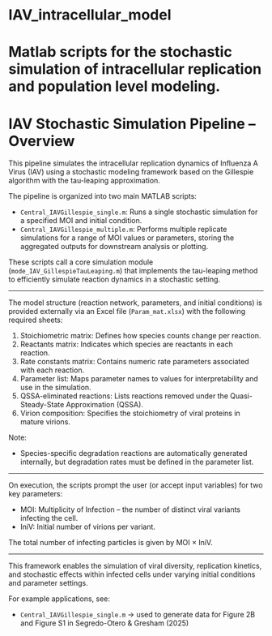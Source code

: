 # IAV_intracellular_model
Matlab scripts for the stochastic simulation of intracellular replication and population level modeling.
================================================================================================================
IAV Stochastic Simulation Pipeline – Overview
================================================================================================================

This pipeline simulates the intracellular replication dynamics of Influenza A Virus (IAV) using a stochastic 
modeling framework based on the Gillespie algorithm with the tau-leaping approximation.

The pipeline is organized into two main MATLAB scripts:

- `Central_IAVGillespie_single.m`: Runs a single stochastic simulation for a specified MOI and initial condition.
- `Central_IAVGillespie_multiple.m`: Performs multiple replicate simulations for a range of MOI values or parameters,
  storing the aggregated outputs for downstream analysis or plotting.

These scripts call a core simulation module (`mode_IAV_GillespieTauLeaping.m`) that implements the tau-leaping 
method to efficiently simulate reaction dynamics in a stochastic setting.

------------------------------------------------------------------------------------------------
The model structure (reaction network, parameters, and initial conditions) is provided externally
via an Excel file (`Param_mat.xlsx`) with the following required sheets:

1. Stoichiometric matrix: Defines how species counts change per reaction.
2. Reactants matrix: Indicates which species are reactants in each reaction.
3. Rate constants matrix: Contains numeric rate parameters associated with each reaction.
4. Parameter list: Maps parameter names to values for interpretability and use in the simulation.
5. QSSA-eliminated reactions: Lists reactions removed under the Quasi-Steady-State Approximation (QSSA).
6. Virion composition: Specifies the stoichiometry of viral proteins in mature virions.

Note:
- Species-specific degradation reactions are automatically generated internally,
  but degradation rates must be defined in the parameter list.

------------------------------------------------------------------------------------------------
On execution, the scripts prompt the user (or accept input variables) for two key parameters:

- MOI: Multiplicity of Infection – the number of distinct viral variants infecting the cell.
- IniV: Initial number of virions per variant.

The total number of infecting particles is given by MOI × IniV.

------------------------------------------------------------------------------------------------
This framework enables the simulation of viral diversity, replication kinetics, and stochastic effects
within infected cells under varying initial conditions and parameter settings.

For example applications, see:
- `Central_IAVGillespie_single.m` → used to generate data for Figure 2B and Figure S1 in Segredo-Otero & Gresham (2025)

